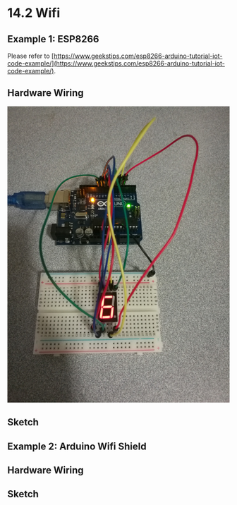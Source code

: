 # 14.2 Wifi

## Example 1: ESP8266
Please refer to [https://www.geekstips.com/esp8266-arduino-tutorial-iot-code-example/](https://www.geekstips.com/esp8266-arduino-tutorial-iot-code-example/).

## Hardware Wiring
![Image](../../Examples/geek-workshop/studynotes/006_nixielightLG5011BSR.jpg)

## Sketch



## Example 2: Arduino Wifi Shield


## Hardware Wiring

## Sketch

